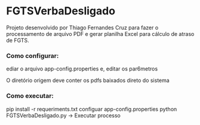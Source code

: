 # FGTSVerbaDesligado
Projeto desenvolvido por Thiago Fernandes Cruz para fazer o processamento de arquivo PDF e gerar planilha Excel para cálculo de atraso de FGTS.

### Como configurar:
ediar o arquivo app-config.properties e, editar os par6metros

O diretório origem deve conter os pdfs baixados direto do sistema

### Como executar:
pip install -r requeriments.txt
configuar app-config.properties
python FGTSVerbaDesligado.py -> Executar processo